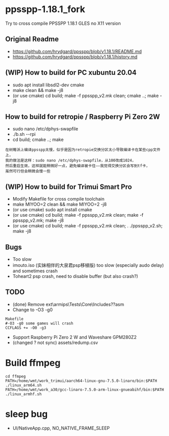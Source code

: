 # ppsspp-1.18.1_fork
Try to cross compile PPSSPP 1.18.1 GLES no X11 version

## Original Readme  
* https://github.com/hrydgard/ppsspp/blob/v1.18.1/README.md  
* https://github.com/hrydgard/ppsspp/blob/v1.18.1/history.md  

## (WIP) How to build for PC xubuntu 20.04  
* sudo apt install libsdl2-dev cmake
* make clean && make -j8  
* (or use cmake) cd build; make -f ppsspp_v2.mk clean; cmake ..; make -j8  

## How to build for retropie / Raspberry Pi Zero 2W
* sudo nano /etc/dphys-swapfile  
* ./b.sh --rpi  
* cd build; cmake ..; make  
```
在树莓派上编译ppsspp太慢，似乎是因为retropie交换分区太小导致编译卡在某些cpp文件上，
我的做法是这样：sudo nano /etc/dphys-swapfile，从100改成1024，
然后重启生效，这样就能稍微好一点，避免编译被卡住——我觉得交换分区会写到tf卡，
虽然可行但会稍微会慢一些
```

## (WIP) How to build for Trimui Smart Pro
* Modify Makefile for cross compile toolchain  
* make MIYOO=2 clean && make MIYOO=2 -j8
* (or use cmake) sudo apt install cmake
* (or use cmake) cd build; make -f ppsspp_v2.mk clean; make -f ppsspp_v2.mk; make -j8
* (or use cmake) cd build; make -f ppsspp_v2.mk clean; . ./ppsspp_v2.sh; make -j8

## Bugs  
* Too slow
* imouto.iso (实妹相伴的大泉君psp移植版) too slow (especially audo delay) and sometimes crash  
* Toheart2 psp crash, need to disable buffer (but also crash?)      

## TODO  
* (done) Remove ext\armips\Tests\Core\Includes\??asm  
* Change to -O3 -g0
```
Makefile
#-O3 -g0 some games will crash
CCFLAGS += -O0 -g3
```
* Support Raspberry Pi Zero 2 W and Waveshare GPM280Z2
* (changed ? not sync) assets/redump.csv  

# Build ffmpeg    
```
cd ffmpeg  
PATH=/home/wmt/work_trimui/aarch64-linux-gnu-7.5.0-linaro/bin:$PATH ./linux_arm64.sh
PATH=/home/wmt/work_a30/gcc-linaro-7.5.0-arm-linux-gnueabihf/bin:$PATH ./linux_armhf.sh
```

# sleep bug  
* UI/NativeApp.cpp, NO_NATIVE_FRAME_SLEEP  

 
